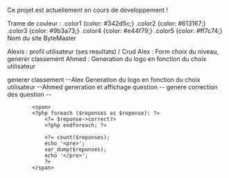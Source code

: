 Ce projet est actuellement en cours de developpement !

Trame de couleur :
.color1 {color: #342d5c;}
.color2 {color: #613167;}
.color3 {color: #9b3a73;}
.color4 {color: #e44f79;}
.color5 {color: #ff7c74;}
Nom du site ByteMaster

<!-- Alexis : Page d'accueil / Nav / Connexion / Inscription
Alex, Ahmed : FAQ, Choix thèmes, Choix difficulté, Start Quizz, Contact
Mathieu : Question, Leaderboard, Correction -->

Alexis : profil utilisateur (ses resultats) / Crud
Alex : Form choix du niveau, generer classement
Ahmed : Generation du logo en fonction du choix utilisateur

<!-- Mathieu : Form choix du theme -->
<!-- Choix du thème => form --Mathieu -->
<!-- Choix du niveau => form --Alex -->

generer classement --Alex
Generation du logo en fonction du choix utilisateur --Ahmed
generation et affichage question --
genere correction des question --

            <span>
            <?php foreach ($reponses as $reponse): ?>
                <?= $reponse->correct?>
                <?php endforeach; ?>

                <?= count($reponses);
                echo '<pre>';
                var_dump($reponses);
                echo '</pre>';
                ?>
            </span>

<!-- Alexis t'as réussi ?? -->
